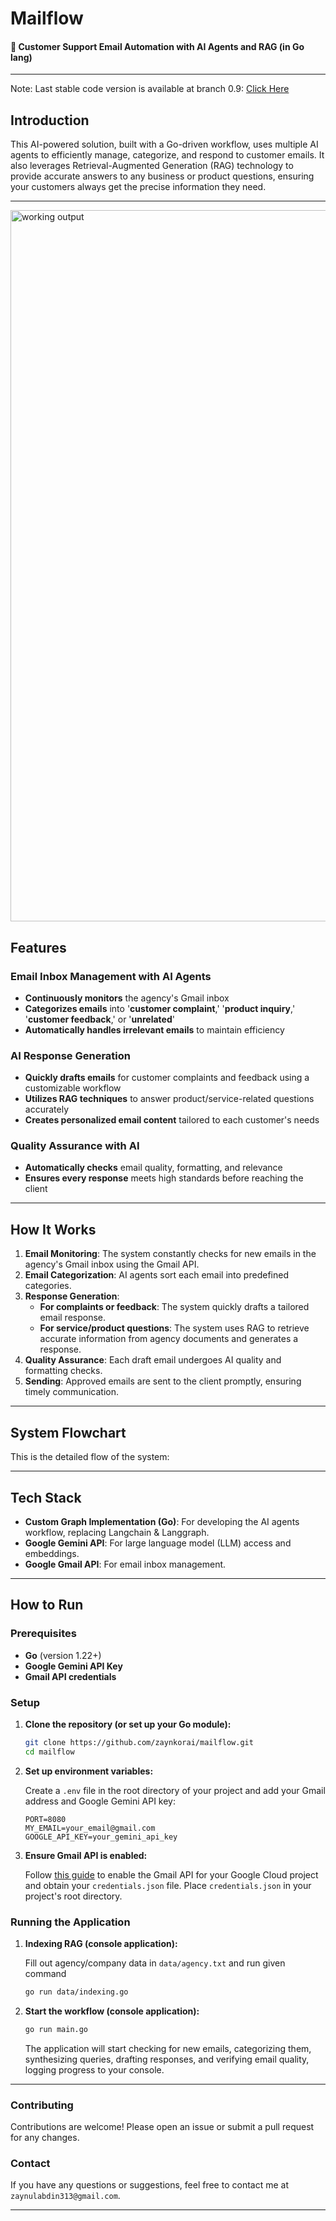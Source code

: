 # Mailflow
#### 🚀 **Customer Support Email Automation with AI Agents and RAG (in Go lang)**


-----
Note: Last stable code version is available at branch 0.9: [Click Here](https://github.com/zaynkorai/mailflow/tree/0.9)

## **Introduction**

This AI-powered solution, built with a Go-driven workflow, uses multiple AI agents to efficiently manage, categorize, and respond to customer emails. It also leverages Retrieval-Augmented Generation (RAG) technology to provide accurate answers to any business or product questions, ensuring your customers always get the precise information they need.

-----
<img width="1138" alt="working output" src="https://github.com/user-attachments/assets/9ba471f2-0c63-4adf-9643-2950c303d435" />


## Features

### Email Inbox Management with AI Agents

  * **Continuously monitors** the agency's Gmail inbox
  * **Categorizes emails** into '**customer complaint**,' '**product inquiry**,' '**customer feedback**,' or '**unrelated**'
  * **Automatically handles irrelevant emails** to maintain efficiency

### AI Response Generation

  * **Quickly drafts emails** for customer complaints and feedback using a customizable workflow
  * **Utilizes RAG techniques** to answer product/service-related questions accurately
  * **Creates personalized email content** tailored to each customer's needs

### **Quality Assurance with AI**

  * **Automatically checks** email quality, formatting, and relevance
  * **Ensures every response** meets high standards before reaching the client

-----

## **How It Works**

1.  **Email Monitoring**: The system constantly checks for new emails in the agency's Gmail inbox using the Gmail API.
2.  **Email Categorization**: AI agents sort each email into predefined categories.
3.  **Response Generation**:
      * **For complaints or feedback**: The system quickly drafts a tailored email response.
      * **For service/product questions**: The system uses RAG to retrieve accurate information from agency documents and generates a response.
4.  **Quality Assurance**: Each draft email undergoes AI quality and formatting checks.
5.  **Sending**: Approved emails are sent to the client promptly, ensuring timely communication.

-----

## System Flowchart

This is the detailed flow of the system:


-----

## Tech Stack

  * **Custom Graph Implementation (Go)**: For developing the AI agents workflow, replacing Langchain & Langgraph.
  * **Google Gemini API**: For large language model (LLM) access and embeddings.
  * **Google Gmail API**: For email inbox management.

-----

## How to Run

### Prerequisites

  * **Go** (version 1.22+)
  * **Google Gemini API Key**
  * **Gmail API credentials**

### Setup

1.  **Clone the repository (or set up your Go module):**

    ```sh
    git clone https://github.com/zaynkorai/mailflow.git 
    cd mailflow
    ```

3.  **Set up environment variables:**

    Create a `.env` file in the root directory of your project and add your Gmail address and Google Gemini API key:

    ```env
    PORT=8080
    MY_EMAIL=your_email@gmail.com
    GOOGLE_API_KEY=your_gemini_api_key
    ```

4.  **Ensure Gmail API is enabled:**

    Follow [this guide](https://developers.google.com/gmail/api/quickstart/python) to enable the Gmail API for your Google Cloud project and obtain your `credentials.json` file. Place `credentials.json` in your project's root directory.

### Running the Application

1.  **Indexing RAG (console application):**

    Fill out agency/company data in `data/agency.txt` and run given command

    ```sh
    go run data/indexing.go
    ```


2.  **Start the workflow (console application):**

    ```sh
    go run main.go
    ```

    The application will start checking for new emails, categorizing them, synthesizing queries, drafting responses, and verifying email quality, logging progress to your console.


-----

### Contributing

Contributions are welcome\! Please open an issue or submit a pull request for any changes.


### Contact

If you have any questions or suggestions, feel free to contact me at `zaynulabdin313@gmail.com`.


-----
